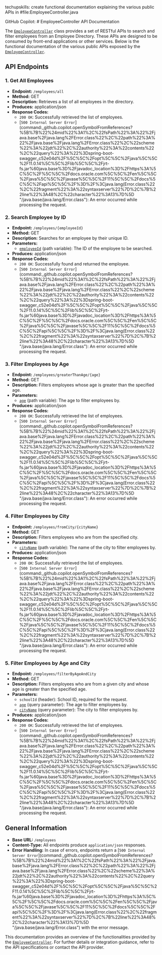 techupskills: create functional documentation explaining the various public APIs in #file:EmployeeController.java 

GitHub Copilot: # EmployeeController API Documentation

The [`EmployeeController`](command:_github.copilot.openSymbolFromReferences?%5B%7B%22%24mid%22%3A1%2C%22path%22%3A%22%2Fworkspaces%2Fspring-boot-swagger%2Fsrc%2Fmain%2Fjava%2Fcom%2Fhendisantika%2Fspringboot%2Fswagger%2Fcontroller%2FEmployeeController.java%22%2C%22scheme%22%3A%22file%22%7D%2C%7B%22line%22%3A20%2C%22character%22%3A13%7D%5D "src/main/java/com/hendisantika/springboot/swagger/controller/EmployeeController.java") class provides a set of RESTful APIs to search and filter employees from an Employee Directory. These APIs are designed to be consumed by front-end applications or other services. Below is the functional documentation of the various public APIs exposed by the [`EmployeeController`](command:_github.copilot.openSymbolFromReferences?%5B%7B%22%24mid%22%3A1%2C%22path%22%3A%22%2Fworkspaces%2Fspring-boot-swagger%2Fsrc%2Fmain%2Fjava%2Fcom%2Fhendisantika%2Fspringboot%2Fswagger%2Fcontroller%2FEmployeeController.java%22%2C%22scheme%22%3A%22file%22%7D%2C%7B%22line%22%3A20%2C%22character%22%3A13%7D%5D "src/main/java/com/hendisantika/springboot/swagger/controller/EmployeeController.java").

## API Endpoints

### 1. Get All Employees

- **Endpoint:** `/employees/all`
- **Method:** GET
- **Description:** Retrieves a list of all employees in the directory.
- **Produces:** application/json
- **Response Codes:**
  - `200 OK`: Successfully retrieved the list of employees.
  - [`500 Internal Server Error`](command:_github.copilot.openSymbolFromReferences?%5B%7B%22%24mid%22%3A1%2C%22fsPath%22%3A%22%2Fjava.base%2Fjava.lang%2FError.class%22%2C%22path%22%3A%22%2Fjava.base%2Fjava.lang%2FError.class%22%2C%22scheme%22%3A%22jdt%22%2C%22authority%22%3A%22contents%22%2C%22query%22%3A%22%3Dspring-boot-swagger_c52e04d%2F%5C%5C%2Fopt%5C%5C%2Fjava%5C%5C%2F11.0.14%5C%5C%2Flib%5C%5C%2Fjrt-fs.jar%60java.base%3D%2Fjavadoc_location%3D%2Fhttps%3A%5C%5C%2F%5C%5C%2Fdocs.oracle.com%5C%5C%2Fen%5C%5C%2Fjava%5C%5C%2Fjavase%5C%5C%2F11%5C%5C%2Fdocs%5C%5C%2Fapi%5C%5C%2F%3D%2F%3Cjava.lang(Error.class%22%2C%22fragment%22%3A%22syntaxserver%22%7D%2C%7B%22line%22%3A48%2C%22character%22%3A13%7D%5D "/java.base/java.lang/Error.class"): An error occurred while processing the request.

### 2. Search Employee by ID

- **Endpoint:** `/employees/{employeeId}`
- **Method:** GET
- **Description:** Searches for an employee by their unique ID.
- **Parameters:**
  - [`employeeId`](command:_github.copilot.openSymbolFromReferences?%5B%7B%22%24mid%22%3A1%2C%22path%22%3A%22%2Fworkspaces%2Fspring-boot-swagger%2Fsrc%2Fmain%2Fjava%2Fcom%2Fhendisantika%2Fspringboot%2Fswagger%2Fcontroller%2FEmployeeController.java%22%2C%22scheme%22%3A%22file%22%7D%2C%7B%22line%22%3A47%2C%22character%22%3A34%7D%5D "src/main/java/com/hendisantika/springboot/swagger/controller/EmployeeController.java") (path variable): The ID of the employee to be searched.
- **Produces:** application/json
- **Response Codes:**
  - `200 OK`: Successfully found and returned the employee.
  - [`500 Internal Server Error`](command:_github.copilot.openSymbolFromReferences?%5B%7B%22%24mid%22%3A1%2C%22fsPath%22%3A%22%2Fjava.base%2Fjava.lang%2FError.class%22%2C%22path%22%3A%22%2Fjava.base%2Fjava.lang%2FError.class%22%2C%22scheme%22%3A%22jdt%22%2C%22authority%22%3A%22contents%22%2C%22query%22%3A%22%3Dspring-boot-swagger_c52e04d%2F%5C%5C%2Fopt%5C%5C%2Fjava%5C%5C%2F11.0.14%5C%5C%2Flib%5C%5C%2Fjrt-fs.jar%60java.base%3D%2Fjavadoc_location%3D%2Fhttps%3A%5C%5C%2F%5C%5C%2Fdocs.oracle.com%5C%5C%2Fen%5C%5C%2Fjava%5C%5C%2Fjavase%5C%5C%2F11%5C%5C%2Fdocs%5C%5C%2Fapi%5C%5C%2F%3D%2F%3Cjava.lang(Error.class%22%2C%22fragment%22%3A%22syntaxserver%22%7D%2C%7B%22line%22%3A48%2C%22character%22%3A13%7D%5D "/java.base/java.lang/Error.class"): An error occurred while processing the request.

### 3. Filter Employees by Age

- **Endpoint:** `/employees/greaterThanAge/{age}`
- **Method:** GET
- **Description:** Filters employees whose age is greater than the specified age.
- **Parameters:**
  - [`age`](command:_github.copilot.openSymbolFromReferences?%5B%7B%22%24mid%22%3A1%2C%22path%22%3A%22%2Fworkspaces%2Fspring-boot-swagger%2Fsrc%2Fmain%2Fjava%2Fcom%2Fhendisantika%2Fspringboot%2Fswagger%2Fcontroller%2FEmployeeController.java%22%2C%22scheme%22%3A%22file%22%7D%2C%7B%22line%22%3A65%2C%22character%22%3A59%7D%5D "src/main/java/com/hendisantika/springboot/swagger/controller/EmployeeController.java") (path variable): The age to filter employees by.
- **Produces:** application/json
- **Response Codes:**
  - `200 OK`: Successfully retrieved the list of employees.
  - [`500 Internal Server Error`](command:_github.copilot.openSymbolFromReferences?%5B%7B%22%24mid%22%3A1%2C%22fsPath%22%3A%22%2Fjava.base%2Fjava.lang%2FError.class%22%2C%22path%22%3A%22%2Fjava.base%2Fjava.lang%2FError.class%22%2C%22scheme%22%3A%22jdt%22%2C%22authority%22%3A%22contents%22%2C%22query%22%3A%22%3Dspring-boot-swagger_c52e04d%2F%5C%5C%2Fopt%5C%5C%2Fjava%5C%5C%2F11.0.14%5C%5C%2Flib%5C%5C%2Fjrt-fs.jar%60java.base%3D%2Fjavadoc_location%3D%2Fhttps%3A%5C%5C%2F%5C%5C%2Fdocs.oracle.com%5C%5C%2Fen%5C%5C%2Fjava%5C%5C%2Fjavase%5C%5C%2F11%5C%5C%2Fdocs%5C%5C%2Fapi%5C%5C%2F%3D%2F%3Cjava.lang(Error.class%22%2C%22fragment%22%3A%22syntaxserver%22%7D%2C%7B%22line%22%3A48%2C%22character%22%3A13%7D%5D "/java.base/java.lang/Error.class"): An error occurred while processing the request.

### 4. Filter Employees by City

- **Endpoint:** `/employees/fromCity/{cityName}`
- **Method:** GET
- **Description:** Filters employees who are from the specified city.
- **Parameters:**
  - [`cityName`](command:_github.copilot.openSymbolFromReferences?%5B%7B%22%24mid%22%3A1%2C%22path%22%3A%22%2Fworkspaces%2Fspring-boot-swagger%2Fsrc%2Fmain%2Fjava%2Fcom%2Fhendisantika%2Fspringboot%2Fswagger%2Fcontroller%2FEmployeeController.java%22%2C%22scheme%22%3A%22file%22%7D%2C%7B%22line%22%3A80%2C%22character%22%3A33%7D%5D "src/main/java/com/hendisantika/springboot/swagger/controller/EmployeeController.java") (path variable): The name of the city to filter employees by.
- **Produces:** application/json
- **Response Codes:**
  - `200 OK`: Successfully retrieved the list of employees.
  - [`500 Internal Server Error`](command:_github.copilot.openSymbolFromReferences?%5B%7B%22%24mid%22%3A1%2C%22fsPath%22%3A%22%2Fjava.base%2Fjava.lang%2FError.class%22%2C%22path%22%3A%22%2Fjava.base%2Fjava.lang%2FError.class%22%2C%22scheme%22%3A%22jdt%22%2C%22authority%22%3A%22contents%22%2C%22query%22%3A%22%3Dspring-boot-swagger_c52e04d%2F%5C%5C%2Fopt%5C%5C%2Fjava%5C%5C%2F11.0.14%5C%5C%2Flib%5C%5C%2Fjrt-fs.jar%60java.base%3D%2Fjavadoc_location%3D%2Fhttps%3A%5C%5C%2F%5C%5C%2Fdocs.oracle.com%5C%5C%2Fen%5C%5C%2Fjava%5C%5C%2Fjavase%5C%5C%2F11%5C%5C%2Fdocs%5C%5C%2Fapi%5C%5C%2F%3D%2F%3Cjava.lang(Error.class%22%2C%22fragment%22%3A%22syntaxserver%22%7D%2C%7B%22line%22%3A48%2C%22character%22%3A13%7D%5D "/java.base/java.lang/Error.class"): An error occurred while processing the request.

### 5. Filter Employees by Age and City

- **Endpoint:** `/employees/filterByAgeAndCity`
- **Method:** GET
- **Description:** Filters employees who are from a given city and whose age is greater than the specified age.
- **Parameters:**
  - `schoolId` (header): School ID, required for the request.
  - [`age`](command:_github.copilot.openSymbolFromReferences?%5B%7B%22%24mid%22%3A1%2C%22path%22%3A%22%2Fworkspaces%2Fspring-boot-swagger%2Fsrc%2Fmain%2Fjava%2Fcom%2Fhendisantika%2Fspringboot%2Fswagger%2Fcontroller%2FEmployeeController.java%22%2C%22scheme%22%3A%22file%22%7D%2C%7B%22line%22%3A65%2C%22character%22%3A59%7D%5D "src/main/java/com/hendisantika/springboot/swagger/controller/EmployeeController.java") (query parameter): The age to filter employees by.
  - [`cityName`](command:_github.copilot.openSymbolFromReferences?%5B%7B%22%24mid%22%3A1%2C%22path%22%3A%22%2Fworkspaces%2Fspring-boot-swagger%2Fsrc%2Fmain%2Fjava%2Fcom%2Fhendisantika%2Fspringboot%2Fswagger%2Fcontroller%2FEmployeeController.java%22%2C%22scheme%22%3A%22file%22%7D%2C%7B%22line%22%3A80%2C%22character%22%3A33%7D%5D "src/main/java/com/hendisantika/springboot/swagger/controller/EmployeeController.java") (query parameter): The city to filter employees by.
- **Produces:** application/json
- **Response Codes:**
  - `200 OK`: Successfully retrieved the list of employees.
  - [`500 Internal Server Error`](command:_github.copilot.openSymbolFromReferences?%5B%7B%22%24mid%22%3A1%2C%22fsPath%22%3A%22%2Fjava.base%2Fjava.lang%2FError.class%22%2C%22path%22%3A%22%2Fjava.base%2Fjava.lang%2FError.class%22%2C%22scheme%22%3A%22jdt%22%2C%22authority%22%3A%22contents%22%2C%22query%22%3A%22%3Dspring-boot-swagger_c52e04d%2F%5C%5C%2Fopt%5C%5C%2Fjava%5C%5C%2F11.0.14%5C%5C%2Flib%5C%5C%2Fjrt-fs.jar%60java.base%3D%2Fjavadoc_location%3D%2Fhttps%3A%5C%5C%2F%5C%5C%2Fdocs.oracle.com%5C%5C%2Fen%5C%5C%2Fjava%5C%5C%2Fjavase%5C%5C%2F11%5C%5C%2Fdocs%5C%5C%2Fapi%5C%5C%2F%3D%2F%3Cjava.lang(Error.class%22%2C%22fragment%22%3A%22syntaxserver%22%7D%2C%7B%22line%22%3A48%2C%22character%22%3A13%7D%5D "/java.base/java.lang/Error.class"): An error occurred while processing the request.

## General Information

- **Base URL:** `/employees`
- **Content-Type:** All endpoints produce `application/json` responses.
- **Error Handling:** In case of errors, endpoints return a [`500 Internal Server Error`](command:_github.copilot.openSymbolFromReferences?%5B%7B%22%24mid%22%3A1%2C%22fsPath%22%3A%22%2Fjava.base%2Fjava.lang%2FError.class%22%2C%22path%22%3A%22%2Fjava.base%2Fjava.lang%2FError.class%22%2C%22scheme%22%3A%22jdt%22%2C%22authority%22%3A%22contents%22%2C%22query%22%3A%22%3Dspring-boot-swagger_c52e04d%2F%5C%5C%2Fopt%5C%5C%2Fjava%5C%5C%2F11.0.14%5C%5C%2Flib%5C%5C%2Fjrt-fs.jar%60java.base%3D%2Fjavadoc_location%3D%2Fhttps%3A%5C%5C%2F%5C%5C%2Fdocs.oracle.com%5C%5C%2Fen%5C%5C%2Fjava%5C%5C%2Fjavase%5C%5C%2F11%5C%5C%2Fdocs%5C%5C%2Fapi%5C%5C%2F%3D%2F%3Cjava.lang(Error.class%22%2C%22fragment%22%3A%22syntaxserver%22%7D%2C%7B%22line%22%3A48%2C%22character%22%3A13%7D%5D "/java.base/java.lang/Error.class") with the error message.

This documentation provides an overview of the functionalities provided by the [`EmployeeController`](command:_github.copilot.openSymbolFromReferences?%5B%7B%22%24mid%22%3A1%2C%22path%22%3A%22%2Fworkspaces%2Fspring-boot-swagger%2Fsrc%2Fmain%2Fjava%2Fcom%2Fhendisantika%2Fspringboot%2Fswagger%2Fcontroller%2FEmployeeController.java%22%2C%22scheme%22%3A%22file%22%7D%2C%7B%22line%22%3A20%2C%22character%22%3A13%7D%5D "src/main/java/com/hendisantika/springboot/swagger/controller/EmployeeController.java"). For further details or integration guidance, refer to the API specifications or contact the API provider.

